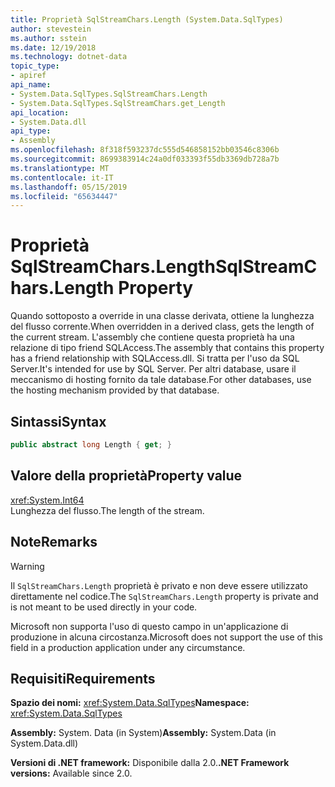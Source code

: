 ```yaml
---
title: Proprietà SqlStreamChars.Length (System.Data.SqlTypes)
author: stevestein
ms.author: sstein
ms.date: 12/19/2018
ms.technology: dotnet-data
topic_type:
- apiref
api_name:
- System.Data.SqlTypes.SqlStreamChars.Length
- System.Data.SqlTypes.SqlStreamChars.get_Length
api_location:
- System.Data.dll
api_type:
- Assembly
ms.openlocfilehash: 8f318f593237dc555d546858152bb03546c8306b
ms.sourcegitcommit: 8699383914c24a0df033393f55db3369db728a7b
ms.translationtype: MT
ms.contentlocale: it-IT
ms.lasthandoff: 05/15/2019
ms.locfileid: "65634447"
---
```

# <a name="sqlstreamcharslength-property"></a><span data-ttu-id="5af9d-102">Proprietà SqlStreamChars.Length</span><span class="sxs-lookup"><span data-stu-id="5af9d-102">SqlStreamChars.Length Property</span></span>

<span data-ttu-id="5af9d-103">Quando sottoposto a override in una classe derivata, ottiene la lunghezza del flusso corrente.</span><span class="sxs-lookup"><span data-stu-id="5af9d-103">When overridden in a derived class, gets the length of the current stream.</span></span> <span data-ttu-id="5af9d-104">L'assembly che contiene questa proprietà ha una relazione di tipo friend SQLAccess.</span><span class="sxs-lookup"><span data-stu-id="5af9d-104">The assembly that contains this property has a friend relationship with SQLAccess.dll.</span></span> <span data-ttu-id="5af9d-105">Si tratta per l'uso da SQL Server.</span><span class="sxs-lookup"><span data-stu-id="5af9d-105">It's intended for use by SQL Server.</span></span> <span data-ttu-id="5af9d-106">Per altri database, usare il meccanismo di hosting fornito da tale database.</span><span class="sxs-lookup"><span data-stu-id="5af9d-106">For other databases, use the hosting mechanism provided by that database.</span></span>

## <a name="syntax"></a><span data-ttu-id="5af9d-107">Sintassi</span><span class="sxs-lookup"><span data-stu-id="5af9d-107">Syntax</span></span>

```csharp
public abstract long Length { get; }
```

## <a name="property-value"></a><span data-ttu-id="5af9d-108">Valore della proprietà</span><span class="sxs-lookup"><span data-stu-id="5af9d-108">Property value</span></span>

<xref:System.Int64>\
<span data-ttu-id="5af9d-109">Lunghezza del flusso.</span><span class="sxs-lookup"><span data-stu-id="5af9d-109">The length of the stream.</span></span>

## <a name="remarks"></a><span data-ttu-id="5af9d-110">Note</span><span class="sxs-lookup"><span data-stu-id="5af9d-110">Remarks</span></span>

> [!WARNING]
> <span data-ttu-id="5af9d-111">Il `SqlStreamChars.Length` proprietà è privato e non deve essere utilizzato direttamente nel codice.</span><span class="sxs-lookup"><span data-stu-id="5af9d-111">The `SqlStreamChars.Length` property is private and is not meant to be used directly in your code.</span></span>
>
> <span data-ttu-id="5af9d-112">Microsoft non supporta l'uso di questo campo in un'applicazione di produzione in alcuna circostanza.</span><span class="sxs-lookup"><span data-stu-id="5af9d-112">Microsoft does not support the use of this field in a production application under any circumstance.</span></span>

## <a name="requirements"></a><span data-ttu-id="5af9d-113">Requisiti</span><span class="sxs-lookup"><span data-stu-id="5af9d-113">Requirements</span></span>

<span data-ttu-id="5af9d-114">**Spazio dei nomi:** <xref:System.Data.SqlTypes></span><span class="sxs-lookup"><span data-stu-id="5af9d-114">**Namespace:** <xref:System.Data.SqlTypes></span></span>

<span data-ttu-id="5af9d-115">**Assembly:** System. Data (in System)</span><span class="sxs-lookup"><span data-stu-id="5af9d-115">**Assembly:** System.Data (in System.Data.dll)</span></span>

<span data-ttu-id="5af9d-116">**Versioni di .NET framework:** Disponibile dalla 2.0.</span><span class="sxs-lookup"><span data-stu-id="5af9d-116">**.NET Framework versions:** Available since 2.0.</span></span>
